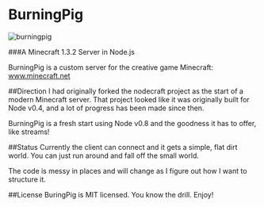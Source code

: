 BurningPig
==========

![burningpig](http://joedoyle.us/burningpig.png)

###A Minecraft 1.3.2 Server in Node.js

BurningPig is a custom server for the creative game Minecraft:
<a href="http://minecraft.net">www.minecraft.net</a>

##Direction
I had originally forked the nodecraft project as the start of a modern Minecraft server.  That 
project looked like it was originally built for Node v0.4, and a lot of progress has been made 
since then. 

BurningPig is a fresh start using Node v0.8 and the goodness it has to offer, like streams!

##Status
Currently the client can connect and it gets a simple, flat dirt world.  You can just run around 
and fall off the small world.

The code is messy in places and will change as I figure out how I want to structure it.

##License
BuringPig is MIT licensed.  You know the drill.  Enjoy!
 

